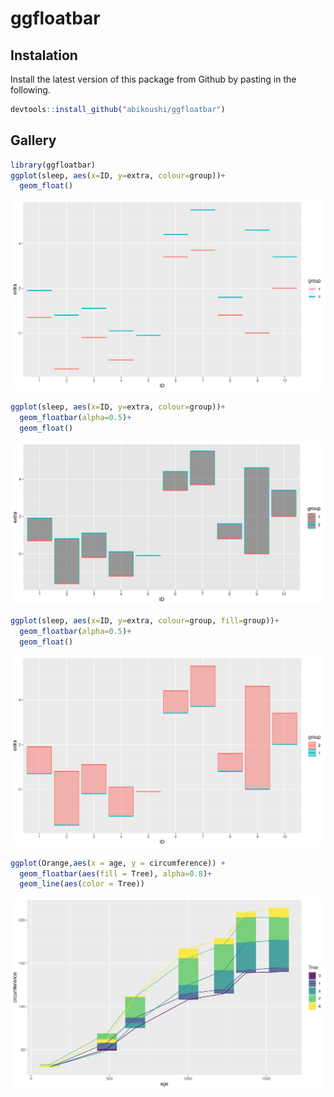 # ggfloatbar

## Instalation

Install the latest version of this package from Github by pasting in the following.

~~~R
devtools::install_github("abikoushi/ggfloatbar")
~~~

## Gallery

~~~R
library(ggfloatbar)
ggplot(sleep, aes(x=ID, y=extra, colour=group))+
  geom_float()
~~~

![Example 1](example/sleep1.png)

~~~R
ggplot(sleep, aes(x=ID, y=extra, colour=group))+
  geom_floatbar(alpha=0.5)+
  geom_float()
~~~

![Example 2](example/sleep2.png)

~~~R
ggplot(sleep, aes(x=ID, y=extra, colour=group, fill=group))+
  geom_floatbar(alpha=0.5)+
  geom_float()
~~~

![Example 3](example/sleep3.png)

~~~R
ggplot(Orange,aes(x = age, y = circumference)) +
  geom_floatbar(aes(fill = Tree), alpha=0.8)+
  geom_line(aes(color = Tree))
~~~

![Example 4](example/orange1.png)
